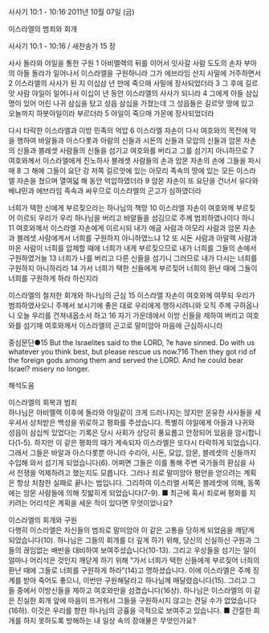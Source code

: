 사사기 10:1 - 10:16 
2011년 10월 07일 (금)

이스라엘의 범죄와 회개



사사기 10:1 - 10:16 / 새찬송가 15 장


사사 돌라와 야일을 통한 구원
1 아비멜렉의 뒤를 이어서 잇사갈 사람 도도의 손자 부아의 아들 돌라가 일어나서 이스라엘을 구원하니라 그가 에브라임 산지 사밀에 거주하면서 2 이스라엘의 사사가 된 지 이십삼 년 만에 죽으매 사밀에 장사되었더라 3 그 후에 길르앗 사람 야일이 일어나서 이십이 년 동안 이스라엘의 사사가 되니라 4 그에게 아들 삼십 명이 있어 어린 나귀 삼십을 탔고 성읍 삼십을 가졌는데 그 성읍들은 길르앗 땅에 있고 오늘까지 하봇야일이라 부르더라 5 야일이 죽으매 가몬에 장사되었더라

다시 타락한 이스라엘과 이방 민족의 억압
6 이스라엘 자손이 다시 여호와의 목전에 악을 행하여 바알들과 아스다롯과 아람의 신들과 시돈의 신들과 모압의 신들과 암몬 자손의 신들과 블레셋 사람들의 신들을 섬기고 여호와를 버리고 그를 섬기지 아니하므로 7 여호와께서 이스라엘에게 진노하사 블레셋 사람들의 손과 암몬 자손의 손에 그들을 파시매 8 그 해에 그들이 요단 강 저쪽 길르앗에 있는 아모리 족속의 땅에 있는 모든 이스라엘 자손을 쳤으며 열여덟 해 동안 억압하였더라 9 암몬 자손이 또 요단을 건너서 유다와 베냐민과 에브라임 족속과 싸우므로 이스라엘의 곤고가 심하였더라

너희가 택한 신에게 부르짖으라는 하나님의 책망
10 이스라엘 자손이 여호와께 부르짖어 이르되 우리가 우리 하나님을 버리고 바알들을 섬김으로 주께 범죄하였나이다 하니 11 여호와께서 이스라엘 자손에게 이르시되 내가 애굽 사람과 아모리 사람과 암몬 자손과 블레셋 사람에게서 너희를 구원하지 아니하였느냐 12 또 시돈 사람과 아말렉 사람과 마온 사람이 너희를 압제할 때에 너희가 내게 부르짖으므로 내가 너희를 그들의 손에서 구원하였거늘 13 너희가 나를 버리고 다른 신들을 섬기니 그러므로 내가 다시는 너희를 구원하지 아니하리라 14 가서 너희가 택한 신들에게 부르짖어 너희의 환난 때에 그들이 너희를 구원하게 하라 하신지라

이스라엘의 철저한 회개와 하나님의 근심
15 이스라엘 자손이 여호와께 여쭈되 우리가 범죄하였사오니 주께서 보시기에 좋은 대로 우리에게 행하시려니와 오직 주께 구하옵나니 오늘 우리를 건져내옵소서 하고 16 자기 가운데에서 이방 신들을 제하여 버리고 여호와를 섬기매 여호와께서 이스라엘의 곤고로 말미암아 마음에 근심하시니라

중심문단●15 But the Israelites said to the LORD, ?e have sinned. Do with us whatever you think best, but please rescue us now.?16 Then they got rid of the foreign gods among them and served the LORD. And he could bear Israel? misery no longer.

해석도움





이스라엘의 회복과 범죄  
하나님은 아비멜렉 이후에 돌라와 야일같이 크게 드러나지는 않지만 온유한 사사들을 세우셔서 상처받은 백성을 위로하고 평화를 주셨습니다. 특별히 야일에게 아들과 나귀와 성읍이 삼십씩 있었다는 기록은 당시 사회가 상당히 풍요롭고 안정되어 있음을 암시합니다(1-5). 하지만 이 같은 평화의 때가 계속되자 이스라엘은 또다시 타락하게 되었습니다. 그래서 그들은 바알과 아스다롯뿐 아니라 수리아, 시돈, 모압, 암몬, 블레셋의 신들까지 수입해 와서 섬기게 되었습니다(6). 어쩌면 그들은 이를 통해 주변 국가들의 환심을 사서 전쟁을 억제하려고 했는지도 모릅니다. 그러나 죄로 말미암아 평안을 얻으려는 계획은 항상 처참한 실패로 끝나는 법입니다. 그리하여 이스라엘 서쪽은 블레셋에 의해, 동쪽에는 암몬 사람들에 의해 짓밟히게 되었습니다(7-9).
■ 최근에 혹시 죄로써 평화를 지키려는 어리석은 계획을 세운 적이 있다면 무엇이었나요?

이스라엘의 회개와 구원  
다행히 이스라엘은 자신들의 범죄로 말미암아 이 같은 고통을 당하게 되었음을 깨닫게 되었습니다(10). 하나님은 그들의 회개를 더 깊게 하기 위해, 당신의 신실하신 구원과 그들의 끊임없는 배반을 대비하여 보여주셨습니다(10-13). 그리고 우상들을 섬기는 일이 얼마나 어리석은 것인지 깨닫게 하기 위해 “가서 너희가 택한 신들에게 부르짖어 너희의 환난 때에 그들로 너희를 구원하게 하라”(14)고 명하셨습니다. 이에 이스라엘은 주께 징계를 받아 죽어도 좋으니, 이번만 구원해달라고 하나님께 매달렸습니다(15). 그리고 그들 중에서 이방신들을 제하고 여호와만을 섬겼습니다(16상). 하나님은 이스라엘의 이 같은 진실한 회개 앞에 마음이 뜨거워서 그들을 구원하시지 않고는 견딜 수가 없었습니다(16하). 이것은 우리를 향한 하나님의 긍휼을 극적으로 보여주고 있습니다.
■ 간절한 회개를 하지 못하도록 방해하는 내 일상 속의 장애물은 무엇인가요?